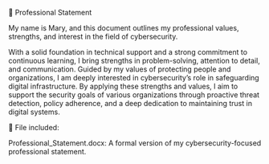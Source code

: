 📄 Professional Statement





My name is Mary, and this document outlines my professional values, strengths, and interest in the field of cybersecurity.



With a solid foundation in technical support and a strong commitment to continuous learning, I bring strengths in problem-solving, attention to detail, and communication. Guided by my values of protecting people and organizations, I am deeply interested in cybersecurity’s role in safeguarding digital infrastructure. By applying these strengths and values, I aim to support the security goals of various organizations through proactive threat detection, policy adherence, and a deep dedication to maintaining trust in digital systems.



📁 File included:



Professional_Statement.docx: A formal version of my cybersecurity-focused professional statement.
